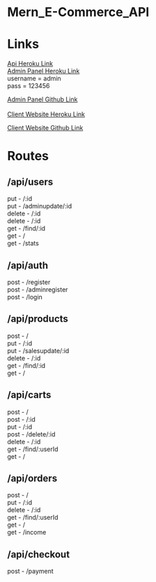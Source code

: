 # Mern_E-Commerce_API

# Links

[Api Heroku Link](https://mern-e-commerce-api.herokuapp.com/)
<br>
[Admin Panel  Heroku Link](https://react-shop-admin.herokuapp.com/login)
<br>
username = admin
<br>
pass = 123456 

[Admin Panel Github Link](https://github.com/ysfoz/Mern_E-Commerce_AdminPanel)
<br>
<br>
[Client Website  Heroku Link](https://shoppingoo.herokuapp.com/)

[Client Website Github Link](https://github.com/ysfoz/Mern_E-Commerce)

# Routes

## /api/users

put - /:id
<br>
put - /adminupdate/:id
<br>
delete - /:id
<br>
delete - /:id<br>
get - /find/:id<br>
get - /<br>
get - /stats<br>
## /api/auth
post -  /register
<br>
post - /adminregister
<br>
post - /login
## /api/products 
post - /<br>
put - /:id<br>
put - /salesupdate/:id<br>
delete - /:id<br>
get - /find/:id<br>
get - /<br>
## /api/carts

post - /<br>
post - /:id<br>
put - /:id<br>
post - /delete/:id<br>
delete - /:id<br>
get - /find/:userId<br>
get - /<br>

## /api/orders


post - /<br>
put - /:id<br>
delete - /:id<br>
get - /find/:userId<br>
get - /<br>
get - /income<br>

## /api/checkout

post - /payment